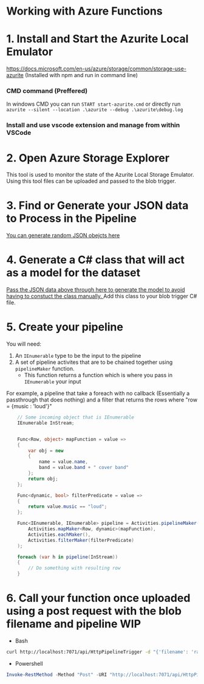 # Working with Azure Functions
# 1. Install and Start the Azurite Local Emulator
https://docs.microsoft.com/en-us/azure/storage/common/storage-use-azurite
(Installed with npm and run in command line)

### CMD command (Preffered)
In windows CMD you can run ```START start-azurite.cmd```
or directly run ```azurite --silent --location .\azurite --debug .\azurite\debug.log```

### Install and use vscode extension and manage from within VSCode

# 2. Open Azure Storage Explorer
<p>
This tool is used to  monitor the state of the Azurite Local Storage Emulator.
Using this tool files can be uploaded and passed to the blob trigger.
</p>


# 3. Find or Generate your JSON data to Process in the Pipeline

<p>
    <a href="https://www.json-generator.com/#"> You can generate random JSON obejcts here</a>
</p>

# 4. Generate a C\# class that will act as a model for the dataset
<p>
    <a href="https://json2csharp.com/">
    Pass the JSON data above through here to generate the model to avoid having to constuct the class manually.
    </a>
    Add this class to your blob trigger C# file.
</p>

# 5. Create your pipeline
You will need:
1. An `IEnumerable` type to be the input to the pipeline
2. A set of pipeline activites that are to be chained together using `pipelineMaker` function.
    * This function returns a function which is where you pass in `IEnumerable` your input

For example, a pipeline that take a foreach with no callback (Essentially a passthrough that does nothing) and a filter that returns the rows where "row = {music : 'loud'}"
```c#
    // Some incoming object that is IEnumerable
    IEnumerable InStream;


    Func<Row, object> mapFunction = value =>
    {
        var obj = new
        {
            name = value.name,
            band = value.band + " cover band"
        };
        return obj;
    };

    Func<dynamic, bool> filterPredicate = value =>
    {
        return value.music == "loud";
    };

    Func<IEnumerable, IEnumerable> pipeline = Activities.pipelineMaker(
        Activities.mapMaker<Row, dynamic>(mapFunction),
        Activities.eachMaker(),
        Activities.filterMaker(filterPredicate)
    );

    foreach (var h in pipeline(InStream))
    {
        // Do something with resulting row
    }
```

# 6. Call your function once uploaded using a post request with the blob filename and pipeline WIP
* Bash 
```bash
curl http://localhost:7071/api/HttpPipelineTrigger -d "{'filename': 'random-personal-info1.json','pipeline': '[]'}"
```
* Powershell
```PowerShell
Invoke-RestMethod -Method "Post" -URI "http://localhost:7071/api/HttpPipelineTrigger" -Body "{filename : 'random-personal-info1.json', pipeline : '[]'}"
```